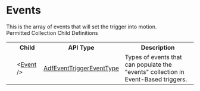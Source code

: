 # Events

<div class="LanguageSummary"><div class ="SummaryItem">This is the array of events that will set the trigger into motion.</div></div><div class="SchemaBindingGroup"><div class="SchemaBindingGroupHeader">Permitted Collection Child Definitions</div><table id="SchemaBindingList" class="SchemaBindingList"><tbody><tr><th class="SchemaBindingIconColumnHeader">&nbsp;</th><th class="SchemaBindingNameColumnHeader">Child</th><th class="SchemaBindingTypeColumnHeader">API Type</th><th class="SchemaBindingSummaryColumnHeader">Description</th></tr><tr class="cd0"><td class="SchemaBindingIcon"><div class="NotRequired" /></td><td class="SchemaBindingName"><span class="punc">&lt;</span><a href=../api-reference/Varigence.Languages.Biml.DataFactory.AdfEventTriggerEventType.html">Event</a><span class="punc"> /&gt;</span></td><td class="SchemaBindingType"><a href="Varigence.Languages.Biml.DataFactory.AdfEventTriggerEventType.html">AdfEventTriggerEventType</a></td><td class="SchemaBindingSummary">Types of events that can populate the "events" collection in Event-Based triggers.</td></tr></tbody></table></div>